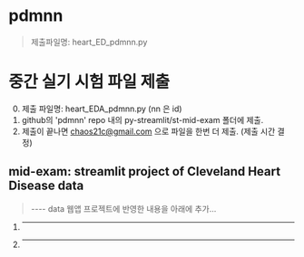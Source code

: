 # pdmnn
> 제출파일명: heart_ED_pdmnn.py

# 중간 실기 시험 파일 제출
0. 제출 파일명: heart_EDA_pdmnn.py   (nn 은 id)
1. github의 'pdmnn' repo 내의 py-streamlit/st-mid-exam 폴더에 제출.
2. 제출이 끝나면 chaos21c@gmail.com 으로 파일을 한번 더 제출. (제출 시간 결정)

## mid-exam: streamlit project of Cleveland Heart Disease data 
> ---- data 웹앱 프로젝트에 반영한 내용을 아래에 추가...
1. ----
2. ----
